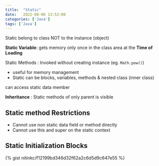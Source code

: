 ```yaml
---
title:  "Static"
date:   2022-08-06 13:52:00
categories: ['Java']
tags: ['Java']
---
```


Static belong to class NOT to the instance (object)

**Static Variable**: gets memory only once in the class area at the **Time of Loading**

Static Methods : Invoked without creating instance (eg. `Math.pow()`)

* useful for memory management
* Static can be blocks, variables, methods & nested class (inner class)

can access static data member

**Inheritance** : Static methods of only parent is visible

## Static method Restrictions

* Cannot use non static data field or method directly
* Cannot use this and super on the static context

## Static Initialization Blocks

{% gist nitinkc/f12199bd346d32f62a2c6d5d9c647e55 %}
